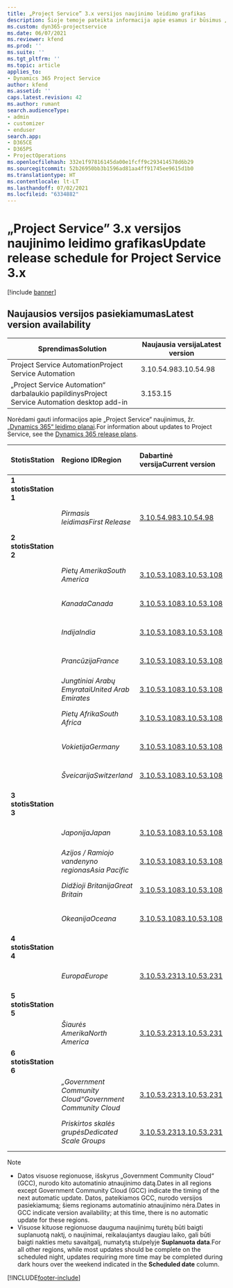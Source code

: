 ```yaml
---
title: „Project Service” 3.x versijos naujinimo leidimo grafikas
description: Šioje temoje pateikta informacija apie esamus ir būsimus „Dynamics 365 Project Service Automation“ leidimus.
ms.custom: dyn365-projectservice
ms.date: 06/07/2021
ms.reviewer: kfend
ms.prod: ''
ms.suite: ''
ms.tgt_pltfrm: ''
ms.topic: article
applies_to:
- Dynamics 365 Project Service
author: kfend
ms.assetid: ''
caps.latest.revision: 42
ms.author: rumant
search.audienceType:
- admin
- customizer
- enduser
search.app:
- D365CE
- D365PS
- ProjectOperations
ms.openlocfilehash: 332e1f97816145da00e1fcff9c293414578d6b29
ms.sourcegitcommit: 52b26950bb3b1596ad81aa4ff91745ee9615d1b0
ms.translationtype: HT
ms.contentlocale: lt-LT
ms.lasthandoff: 07/02/2021
ms.locfileid: "6334882"
---
```

# <a name="update-release-schedule-for-project-service-3x"></a><span data-ttu-id="cc3e9-103">„Project Service” 3.x versijos naujinimo leidimo grafikas</span><span class="sxs-lookup"><span data-stu-id="cc3e9-103">Update release schedule for Project Service 3.x</span></span>

[!include [banner](../includes/psa-now-project-operations.md)]

## <a name="latest-version-availability"></a><span data-ttu-id="cc3e9-104">Naujausios versijos pasiekiamumas</span><span class="sxs-lookup"><span data-stu-id="cc3e9-104">Latest version availability</span></span>

| <span data-ttu-id="cc3e9-105">Sprendimas</span><span class="sxs-lookup"><span data-stu-id="cc3e9-105">Solution</span></span>  | <span data-ttu-id="cc3e9-106">Naujausia versija</span><span class="sxs-lookup"><span data-stu-id="cc3e9-106">Latest version</span></span> |
|-------|----|
| <span data-ttu-id="cc3e9-107">Project Service Automation</span><span class="sxs-lookup"><span data-stu-id="cc3e9-107">Project Service Automation</span></span>    | <span data-ttu-id="cc3e9-108">3.10.54.98</span><span class="sxs-lookup"><span data-stu-id="cc3e9-108">3.10.54.98</span></span> |
| <span data-ttu-id="cc3e9-109">„Project Service Automation“ darbalaukio papildinys</span><span class="sxs-lookup"><span data-stu-id="cc3e9-109">Project Service Automation desktop add-in</span></span>                | <span data-ttu-id="cc3e9-110">3.15</span><span class="sxs-lookup"><span data-stu-id="cc3e9-110">3.15</span></span>          |

<span data-ttu-id="cc3e9-111">Norėdami gauti informacijos apie „Project Service“ naujinimus, žr. [„Dynamics 365“ leidimo planai](/dynamics365/release-plans/).</span><span class="sxs-lookup"><span data-stu-id="cc3e9-111">For information about updates to Project Service, see the [Dynamics 365 release plans](/dynamics365/release-plans/).</span></span> 

| <span data-ttu-id="cc3e9-112">Stotis</span><span class="sxs-lookup"><span data-stu-id="cc3e9-112">Station</span></span>  | <span data-ttu-id="cc3e9-113">Regiono ID</span><span class="sxs-lookup"><span data-stu-id="cc3e9-113">Region</span></span> | <span data-ttu-id="cc3e9-114">Dabartinė versija</span><span class="sxs-lookup"><span data-stu-id="cc3e9-114">Current version</span></span> | <span data-ttu-id="cc3e9-115">Kita versija</span><span class="sxs-lookup"><span data-stu-id="cc3e9-115">Next version</span></span> |  <span data-ttu-id="cc3e9-116">Suplanuota data</span><span class="sxs-lookup"><span data-stu-id="cc3e9-116">Scheduled date</span></span>
| :---   | :---   | :---   | :---   |:---   |         
|<span data-ttu-id="cc3e9-117"><strong>1 stotis</strong></span><span class="sxs-lookup"><span data-stu-id="cc3e9-117"><strong>Station 1</strong></span></span> | |  |  | |
| | <span data-ttu-id="cc3e9-118"><i>Pirmasis leidimas</i></span><span class="sxs-lookup"><span data-stu-id="cc3e9-118"><i>First Release</i></span></span> | [<span data-ttu-id="cc3e9-119">3.10.54.98</span><span class="sxs-lookup"><span data-stu-id="cc3e9-119">3.10.54.98</span></span>](whats-new-ur-33.md) | <span data-ttu-id="cc3e9-120">TBD</span><span class="sxs-lookup"><span data-stu-id="cc3e9-120">TBD</span></span> | <span data-ttu-id="cc3e9-121">2021 m. liepos 28 d.</span><span class="sxs-lookup"><span data-stu-id="cc3e9-121">July 28, 2021</span></span>
|<span data-ttu-id="cc3e9-122"><strong>2 stotis</strong></span><span class="sxs-lookup"><span data-stu-id="cc3e9-122"><strong>Station 2</strong></span></span> | |  |  | |
| | <span data-ttu-id="cc3e9-123"><i>Pietų Amerika</i></span><span class="sxs-lookup"><span data-stu-id="cc3e9-123"><i>South America</i></span></span> | [<span data-ttu-id="cc3e9-124">3.10.53.108</span><span class="sxs-lookup"><span data-stu-id="cc3e9-124">3.10.53.108</span></span>](whats-new-ur-32.md) | [<span data-ttu-id="cc3e9-125">3.10.54.98</span><span class="sxs-lookup"><span data-stu-id="cc3e9-125">3.10.54.98</span></span>](whats-new-ur-33.md) | <span data-ttu-id="cc3e9-126">2021 m. liepos 09 d.</span><span class="sxs-lookup"><span data-stu-id="cc3e9-126">July 09, 2021</span></span>
| | <span data-ttu-id="cc3e9-127"><i>Kanada</i></span><span class="sxs-lookup"><span data-stu-id="cc3e9-127"><i>Canada</i></span></span> | [<span data-ttu-id="cc3e9-128">3.10.53.108</span><span class="sxs-lookup"><span data-stu-id="cc3e9-128">3.10.53.108</span></span>](whats-new-ur-32.md) | [<span data-ttu-id="cc3e9-129">3.10.54.98</span><span class="sxs-lookup"><span data-stu-id="cc3e9-129">3.10.54.98</span></span>](whats-new-ur-33.md) | <span data-ttu-id="cc3e9-130">2021 m. liepos 09 d.</span><span class="sxs-lookup"><span data-stu-id="cc3e9-130">July 09, 2021</span></span>
| | <span data-ttu-id="cc3e9-131"><i>Indija</i></span><span class="sxs-lookup"><span data-stu-id="cc3e9-131"><i>India</i></span></span> | [<span data-ttu-id="cc3e9-132">3.10.53.108</span><span class="sxs-lookup"><span data-stu-id="cc3e9-132">3.10.53.108</span></span>](whats-new-ur-32.md) | [<span data-ttu-id="cc3e9-133">3.10.54.98</span><span class="sxs-lookup"><span data-stu-id="cc3e9-133">3.10.54.98</span></span>](whats-new-ur-33.md) | <span data-ttu-id="cc3e9-134">2021 m. liepos 09 d.</span><span class="sxs-lookup"><span data-stu-id="cc3e9-134">July 09, 2021</span></span>
| | <span data-ttu-id="cc3e9-135"><i>Prancūzija</i></span><span class="sxs-lookup"><span data-stu-id="cc3e9-135"><i>France</i></span></span> | [<span data-ttu-id="cc3e9-136">3.10.53.108</span><span class="sxs-lookup"><span data-stu-id="cc3e9-136">3.10.53.108</span></span>](whats-new-ur-32.md) | [<span data-ttu-id="cc3e9-137">3.10.54.98</span><span class="sxs-lookup"><span data-stu-id="cc3e9-137">3.10.54.98</span></span>](whats-new-ur-33.md) | <span data-ttu-id="cc3e9-138">2021 m. liepos 09 d.</span><span class="sxs-lookup"><span data-stu-id="cc3e9-138">July 09, 2021</span></span>
| | <span data-ttu-id="cc3e9-139"><i>Jungtiniai Arabų Emyratai</i></span><span class="sxs-lookup"><span data-stu-id="cc3e9-139"><i>United Arab Emirates</i></span></span> | [<span data-ttu-id="cc3e9-140">3.10.53.108</span><span class="sxs-lookup"><span data-stu-id="cc3e9-140">3.10.53.108</span></span>](whats-new-ur-32.md) | [<span data-ttu-id="cc3e9-141">3.10.54.98</span><span class="sxs-lookup"><span data-stu-id="cc3e9-141">3.10.54.98</span></span>](whats-new-ur-33.md) | <span data-ttu-id="cc3e9-142">2021 m. liepos 09 d.</span><span class="sxs-lookup"><span data-stu-id="cc3e9-142">July 09, 2021</span></span>
| | <span data-ttu-id="cc3e9-143"><i>Pietų Afrika</i></span><span class="sxs-lookup"><span data-stu-id="cc3e9-143"><i>South Africa</i></span></span> | [<span data-ttu-id="cc3e9-144">3.10.53.108</span><span class="sxs-lookup"><span data-stu-id="cc3e9-144">3.10.53.108</span></span>](whats-new-ur-32.md) | [<span data-ttu-id="cc3e9-145">3.10.54.98</span><span class="sxs-lookup"><span data-stu-id="cc3e9-145">3.10.54.98</span></span>](whats-new-ur-33.md) | <span data-ttu-id="cc3e9-146">2021 m. liepos 09 d.</span><span class="sxs-lookup"><span data-stu-id="cc3e9-146">July 09, 2021</span></span>
| | <span data-ttu-id="cc3e9-147"><i>Vokietija</i></span><span class="sxs-lookup"><span data-stu-id="cc3e9-147"><i>Germany</i></span></span> | [<span data-ttu-id="cc3e9-148">3.10.53.108</span><span class="sxs-lookup"><span data-stu-id="cc3e9-148">3.10.53.108</span></span>](whats-new-ur-32.md) | [<span data-ttu-id="cc3e9-149">3.10.54.98</span><span class="sxs-lookup"><span data-stu-id="cc3e9-149">3.10.54.98</span></span>](whats-new-ur-33.md) | <span data-ttu-id="cc3e9-150">2021 m. liepos 09 d.</span><span class="sxs-lookup"><span data-stu-id="cc3e9-150">July 09, 2021</span></span>
| | <span data-ttu-id="cc3e9-151"><i>Šveicarija</i></span><span class="sxs-lookup"><span data-stu-id="cc3e9-151"><i>Switzerland</i></span></span> | [<span data-ttu-id="cc3e9-152">3.10.53.108</span><span class="sxs-lookup"><span data-stu-id="cc3e9-152">3.10.53.108</span></span>](whats-new-ur-32.md) | [<span data-ttu-id="cc3e9-153">3.10.54.98</span><span class="sxs-lookup"><span data-stu-id="cc3e9-153">3.10.54.98</span></span>](whats-new-ur-33.md) | <span data-ttu-id="cc3e9-154">2021 m. liepos 09 d.</span><span class="sxs-lookup"><span data-stu-id="cc3e9-154">July 09, 2021</span></span>
|<span data-ttu-id="cc3e9-155"><strong>3 stotis</strong></span><span class="sxs-lookup"><span data-stu-id="cc3e9-155"><strong>Station 3</strong></span></span> | |  |  | |
| | <span data-ttu-id="cc3e9-156"><i>Japonija</i></span><span class="sxs-lookup"><span data-stu-id="cc3e9-156"><i>Japan</i></span></span> | [<span data-ttu-id="cc3e9-157">3.10.53.108</span><span class="sxs-lookup"><span data-stu-id="cc3e9-157">3.10.53.108</span></span>](whats-new-ur-32.md) | [<span data-ttu-id="cc3e9-158">3.10.54.98</span><span class="sxs-lookup"><span data-stu-id="cc3e9-158">3.10.54.98</span></span>](whats-new-ur-33.md) | <span data-ttu-id="cc3e9-159">2021 m. liepos 16 d.</span><span class="sxs-lookup"><span data-stu-id="cc3e9-159">July 16, 2021</span></span>
| | <span data-ttu-id="cc3e9-160"><i>Azijos / Ramiojo vandenyno regionas</i></span><span class="sxs-lookup"><span data-stu-id="cc3e9-160"><i>Asia Pacific</i></span></span> | [<span data-ttu-id="cc3e9-161">3.10.53.108</span><span class="sxs-lookup"><span data-stu-id="cc3e9-161">3.10.53.108</span></span>](whats-new-ur-32.md) | [<span data-ttu-id="cc3e9-162">3.10.54.98</span><span class="sxs-lookup"><span data-stu-id="cc3e9-162">3.10.54.98</span></span>](whats-new-ur-33.md) | <span data-ttu-id="cc3e9-163">2021 m. liepos 16 d.</span><span class="sxs-lookup"><span data-stu-id="cc3e9-163">July 16, 2021</span></span>
| | <span data-ttu-id="cc3e9-164"><i>Didžioji Britanija</i></span><span class="sxs-lookup"><span data-stu-id="cc3e9-164"><i>Great Britain</i></span></span> | [<span data-ttu-id="cc3e9-165">3.10.53.108</span><span class="sxs-lookup"><span data-stu-id="cc3e9-165">3.10.53.108</span></span>](whats-new-ur-32.md) | [<span data-ttu-id="cc3e9-166">3.10.54.98</span><span class="sxs-lookup"><span data-stu-id="cc3e9-166">3.10.54.98</span></span>](whats-new-ur-33.md) | <span data-ttu-id="cc3e9-167">2021 m. liepos 16 d.</span><span class="sxs-lookup"><span data-stu-id="cc3e9-167">July 16, 2021</span></span>
| | <span data-ttu-id="cc3e9-168"><i>Okeanija</i></span><span class="sxs-lookup"><span data-stu-id="cc3e9-168"><i>Oceana</i></span></span> | [<span data-ttu-id="cc3e9-169">3.10.53.108</span><span class="sxs-lookup"><span data-stu-id="cc3e9-169">3.10.53.108</span></span>](whats-new-ur-32.md) | [<span data-ttu-id="cc3e9-170">3.10.54.98</span><span class="sxs-lookup"><span data-stu-id="cc3e9-170">3.10.54.98</span></span>](whats-new-ur-33.md) | <span data-ttu-id="cc3e9-171">2021 m. liepos 16 d.</span><span class="sxs-lookup"><span data-stu-id="cc3e9-171">July 16, 2021</span></span>
|<span data-ttu-id="cc3e9-172"><strong>4 stotis</strong></span><span class="sxs-lookup"><span data-stu-id="cc3e9-172"><strong>Station 4</strong></span></span> | |  |  | |
| | <span data-ttu-id="cc3e9-173"><i>Europa</i></span><span class="sxs-lookup"><span data-stu-id="cc3e9-173"><i>Europe</i></span></span> | [<span data-ttu-id="cc3e9-174">3.10.53.231</span><span class="sxs-lookup"><span data-stu-id="cc3e9-174">3.10.53.231</span></span>](whats-new-ur-32-5.md) | [<span data-ttu-id="cc3e9-175">3.10.54.98</span><span class="sxs-lookup"><span data-stu-id="cc3e9-175">3.10.54.98</span></span>](whats-new-ur-33.md) | <span data-ttu-id="cc3e9-176">2021 m. liepos 23 d.</span><span class="sxs-lookup"><span data-stu-id="cc3e9-176">July 23, 2021</span></span>
|<span data-ttu-id="cc3e9-177"><strong>5 stotis</strong></span><span class="sxs-lookup"><span data-stu-id="cc3e9-177"><strong>Station 5</strong></span></span> | |  |  | |
| | <span data-ttu-id="cc3e9-178"><i>Šiaurės Amerika</i></span><span class="sxs-lookup"><span data-stu-id="cc3e9-178"><i>North America</i></span></span> | [<span data-ttu-id="cc3e9-179">3.10.53.231</span><span class="sxs-lookup"><span data-stu-id="cc3e9-179">3.10.53.231</span></span>](whats-new-ur-32-5.md) | [<span data-ttu-id="cc3e9-180">3.10.54.98</span><span class="sxs-lookup"><span data-stu-id="cc3e9-180">3.10.54.98</span></span>](whats-new-ur-33.md) | <span data-ttu-id="cc3e9-181">2021 m. liepos 30 d.</span><span class="sxs-lookup"><span data-stu-id="cc3e9-181">July 30, 2021</span></span>
|<span data-ttu-id="cc3e9-182"><strong>6 stotis</strong></span><span class="sxs-lookup"><span data-stu-id="cc3e9-182"><strong>Station 6</strong></span></span> | |  |  | |
| | <span data-ttu-id="cc3e9-183"><i>„Government Community Cloud“</i></span><span class="sxs-lookup"><span data-stu-id="cc3e9-183"><i>Government Community Cloud</i></span></span> | [<span data-ttu-id="cc3e9-184">3.10.53.231</span><span class="sxs-lookup"><span data-stu-id="cc3e9-184">3.10.53.231</span></span>](whats-new-ur-32-5.md) | [<span data-ttu-id="cc3e9-185">3.10.54.98</span><span class="sxs-lookup"><span data-stu-id="cc3e9-185">3.10.54.98</span></span>](whats-new-ur-33.md) | <span data-ttu-id="cc3e9-186">2021 m. liepos 30 d.</span><span class="sxs-lookup"><span data-stu-id="cc3e9-186">July 30, 2021</span></span>
| | <span data-ttu-id="cc3e9-187"><i>Priskirtos skalės grupės</i></span><span class="sxs-lookup"><span data-stu-id="cc3e9-187"><i>Dedicated Scale Groups</i></span></span> | [<span data-ttu-id="cc3e9-188">3.10.53.231</span><span class="sxs-lookup"><span data-stu-id="cc3e9-188">3.10.53.231</span></span>](whats-new-ur-32-5.md) | [<span data-ttu-id="cc3e9-189">3.10.54.98</span><span class="sxs-lookup"><span data-stu-id="cc3e9-189">3.10.54.98</span></span>](whats-new-ur-33.md) | <span data-ttu-id="cc3e9-190">2021 m. rugpjūčio 06 d.</span><span class="sxs-lookup"><span data-stu-id="cc3e9-190">August 06, 2021</span></span>

>[!Note]
> - <span data-ttu-id="cc3e9-191">Datos visuose regionuose, išskyrus „Government Community Cloud“ (GCC), nurodo kito automatinio atnaujinimo datą.</span><span class="sxs-lookup"><span data-stu-id="cc3e9-191">Dates in all regions except Government Community Cloud (GCC) indicate the timing of the next automatic update.</span></span> <span data-ttu-id="cc3e9-192">Datos, pateikiamos GCC, nurodo versijos pasiekiamumą; šiems regionams automatinio atnaujinimo nėra.</span><span class="sxs-lookup"><span data-stu-id="cc3e9-192">Dates in GCC indicate version availability; at this time, there is no automatic update for these regions.</span></span>
> - <span data-ttu-id="cc3e9-193">Visuose kituose regionuose dauguma naujinimų turėtų būti baigti suplanuotą naktį, o naujinimai, reikalaujantys daugiau laiko, gali būti baigti nakties metu savaitgalį, numatytą stulpelyje **Suplanuota data**.</span><span class="sxs-lookup"><span data-stu-id="cc3e9-193">For all other regions, while most updates should be complete on the scheduled night, updates requiring more time may be completed during dark hours over the weekend indicated in the **Scheduled date** column.</span></span>


[!INCLUDE[footer-include](../includes/footer-banner.md)]
